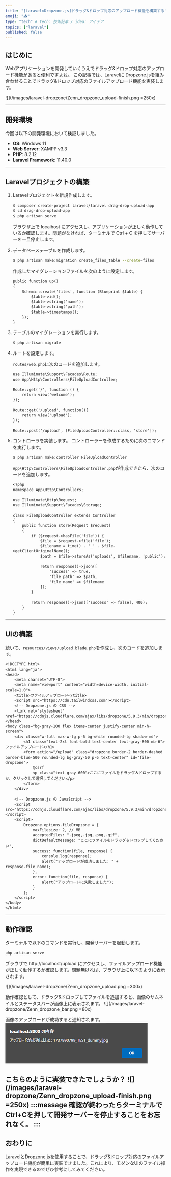 ```yaml
---
title: "[Laravel×Dropzone.js]ドラッグ&ドロップ対応のアップロード機能を構築する"
emoji: "📥"
type: "tech" # tech: 技術記事 / idea: アイデア
topics: ["laravel"]
published: false
---
```

## はじめに
Webアプリケーションを開発していくうえでドラッグ&ドロップ対応のアップロード機能があると便利ですよね。
この記事では、Laravelに Dropzone.jsを組み合わせることでドラッグ&ドロップ対応のファイルアップロード機能を実装します。

![](/images/laravel-dropzone/Zenn_dropzone_upload-finish.png =250x)

---

## 開発環境

今回は以下の開発環境において検証しました。

- **OS**: Windows 11
- **Web Server**: XAMPP v3.3
- **PHP**: 8.2.12
- **Laravel Framework**: 11.40.0

---

## Laravelプロジェクトの構築

1. Laravelプロジェクトを新規作成します。

    ```bash
    $ composer create-project laravel/laravel drag-drop-upload-app
    $ cd drag-drop-upload-app
    $ php artisan serve
    ```
    ブラウザ上で localhost にアクセスし、アプリケーションが正しく動作しているか確認します。問題がなければ、ターミナルで Ctrl + C を押してサーバーを一旦停止します。

2. データベーステーブルを作成します。

    ```bash
    $ php artisan make:migration create_files_table --create=files
    ```

    作成したマイグレーションファイルを次のように設定します。

    ```php:yyyy_MM_dd_HHmmss_create_files_table.php
    public function up()
    {
        Schema::create('files', function (Blueprint $table) {
            $table->id();
            $table->string('name');
            $table->string('path');
            $table->timestamps();
        });
    }
    ```

3. テーブルのマイグレーションを実行します。

    ```bash
    $ php artisan migrate
    ```

4. ルートを設定します。

    `routes/web.php`に次のコードを追加します。

    ```php:web.php
    use Illuminate\Support\Facades\Route;
    use App\Http\Controllers\FileUploadController;

    Route::get('/', function () {
        return view('welcome');
    });

    Route::get('/upload', function(){
        return view('upload');
    });

    Route::post('/upload', [FileUploadController::class, 'store']);
    ```

5. コントローラを実装します。
    コントローラーを作成するために次のコマンドを実行します。

    ```bash
    $ php artisan make:controller FileUploadController
    ```
    `App\Http\Controllers\FileUploadController.php`が作成できたら、次のコードを追加します。

    ```php:FileUploadController.php
    <?php
    namespace App\Http\Controllers;

    use Illuminate\Http\Request;
    use Illuminate\Support\Facades\Storage;

    class FileUploadController extends Controller
    {
        public function store(Request $request)
        {
            if ($request->hasFile('file')) {
                $file = $request->file('file');
                $filename = time() . '_' . $file->getClientOriginalName();
                $path = $file->storeAs('uploads', $filename, 'public');

                return response()->json([
                    'success' => true,
                    'file_path' => $path,
                    'file_name' => $filename
                ]);
            }

            return response()->json(['success' => false], 400);
        }
    }
    ```

---

## UIの構築

続いて、`resources/views/upload.blade.php`を作成し、次のコードを追加します。

```php:upload.blade.php
<!DOCTYPE html>
<html lang="ja">
<head>
    <meta charset="UTF-8">
    <meta name="viewport" content="width=device-width, initial-scale=1.0">
    <title>ファイルアップロード</title>
    <script src="https://cdn.tailwindcss.com"></script>
    <!-- Dropzone.js の CSS -->
    <link rel="stylesheet" href="https://cdnjs.cloudflare.com/ajax/libs/dropzone/5.9.3/min/dropzone.min.css">
</head>
<body class="bg-gray-100 flex items-center justify-center min-h-screen">
    <div class="w-full max-w-lg p-6 bg-white rounded-lg shadow-md">
        <h1 class="text-2xl font-bold text-center text-gray-800 mb-6">ファイルアップロード</h1>
        <form action="/upload" class="dropzone border-2 border-dashed border-blue-500 rounded-lg bg-gray-50 p-6 text-center" id="file-dropzone">
            @csrf
            <p class="text-gray-600">ここにファイルをドラッグ＆ドロップするか、クリックして選択してください</p>
        </form>
    </div>

    <!-- Dropzone.js の JavaScript -->
    <script src="https://cdnjs.cloudflare.com/ajax/libs/dropzone/5.9.3/min/dropzone.min.js"></script>
    <script>
        Dropzone.options.fileDropzone = {
            maxFilesize: 2, // MB
            acceptedFiles: ".jpeg,.jpg,.png,.gif",
            dictDefaultMessage: "ここにファイルをドラッグ＆ドロップしてください",
            success: function(file, response) {
                console.log(response);
                alert("アップロードが成功しました: " + response.file_name);
            },
            error: function(file, response) {
                alert("アップロードに失敗しました");
            }
        };
    </script>
</body>
</html>
```
--- 

## 動作確認
ターミナルで以下のコマンドを実行し、開発サーバーを起動します。
```bash
php artisan serve
```
ブラウザで http://localhost/upload にアクセスし、ファイルアップロード機能が正しく動作するか確認します。問題無ければ、ブラウザ上に以下のように表示されます。

![](/images/laravel-dropzone/Zenn_dropzone_upload.png =300x)

動作確認として、ドラッグ&ドロップしてファイルを追加すると、画像のサムネイルとステータスバーが画像上に表示されます。
![](/images/laravel-dropzone/Zenn_dropzone_bar.png =80x)

画像のアップロードが成功すると通知されます。
![](/images/laravel-dropzone/Zenn_dropzone_success.png)

こちらのように実装できたでしょうか？
![](/images/laravel-dropzone/Zenn_dropzone_upload-finish.png =250x)
:::message
確認が終わったらターミナルでCtrl+Cを押して開発サーバーを停止することをお忘れなく。
:::
---

## おわりに
LaravelとDropzone.jsを使用することで、ドラッグ&ドロップ対応のファイルアップロード機能が簡単に実装できました。これにより、モダンなUIのファイル操作を実現できるのでぜひ参考にしてみてください。

